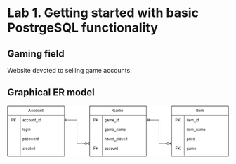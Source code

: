 # Lab 1. Getting started with basic PostrgeSQL functionality

## Gaming field

Website devoted to selling game accounts.

## Graphical ER model

![ER digram](diagram.png)

